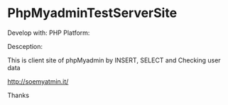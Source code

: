 # PhpMyadminTestServerSite

Develop with: PHP
Platform: 

Desception:

This is client site of phpMyadmin by INSERT, SELECT and Checking user data

http://soemyatmin.it/

Thanks 
